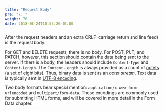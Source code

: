 ```yaml
---
title: "Request Body"
pre: "7. "
weight: 70
date: 2018-08-24T10:53:26-05:00
---
```

After the request headers and an extra CRLF (carriage return and line feed) is the request body.  

For GET and DELETE requests, there is no body.  For POST, PUT, and PATCH, however, this section should contain the data being sent to the server.  If there is a body, the headers should include `Content-Type` and `Content-Length`.  The `Content-Length` is always provided as a count of [octets](https://en.wikipedia.org/wiki/Octet_(computing)) (a set of eight bits).  Thus, binary data is sent as an _octet stream_.  Text data is typically sent in [UTF-8 encoding](https://en.wikipedia.org/wiki/UTF-8).

Two body formats bear special mention: `application/x-www-form-urlencoded` and `multipart/form-data`.  These encodings are commonly used for submitting HTML forms, and will be covered in more detail in the Form Data chapter.